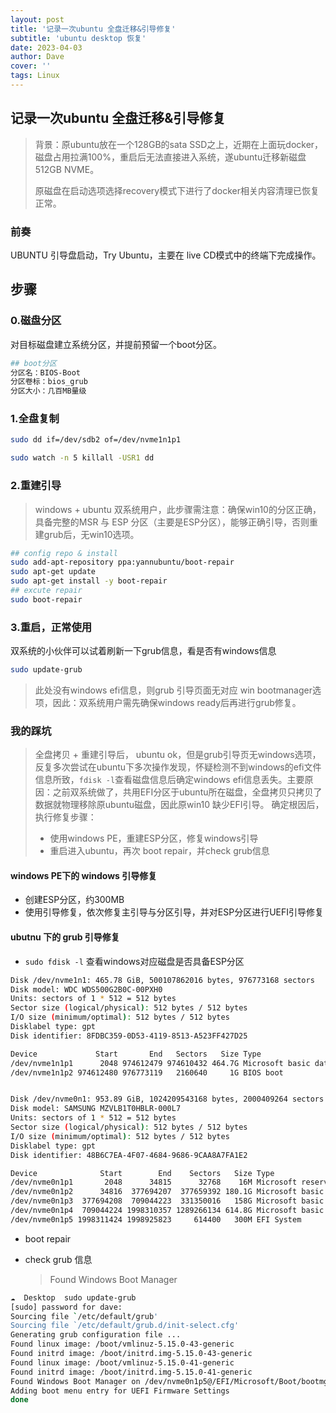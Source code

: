 ```yaml
---
layout: post
title: '记录一次ubuntu 全盘迁移&引导修复'
subtitle: 'ubuntu desktop 恢复'
date: 2023-04-03
author: Dave
cover: ''
tags: Linux
---
```


## 记录一次ubuntu 全盘迁移&引导修复

> 背景：原ubuntu放在一个128GB的sata SSD之上，近期在上面玩docker，磁盘占用拉满100%，重启后无法直接进入系统，遂ubuntu迁移新磁盘512GB NVME。
>
> 原磁盘在启动选项选择recovery模式下进行了docker相关内容清理已恢复正常。

### 前奏

UBUNTU 引导盘启动，Try Ubuntu，主要在 live CD模式中的终端下完成操作。

## 步骤

### 0.磁盘分区

对目标磁盘建立系统分区，并提前预留一个boot分区。

```bash
## boot分区
分区名：BIOS-Boot
分区卷标：bios_grub
分区大小：几百MB量级
```

### 1.全盘复制

```bash
sudo dd if=/dev/sdb2 of=/dev/nvme1n1p1
```

```bash
sudo watch -n 5 killall -USR1 dd
```

### 2.重建引导

> windows + ubuntu 双系统用户，此步骤需注意：确保win10的分区正确，具备完整的MSR 与 ESP 分区（主要是ESP分区），能够正确引导，否则重建grub后，无win10选项。

```bash
## config repo & install
sudo add-apt-repository ppa:yannubuntu/boot-repair
sudo apt-get update
sudo apt-get install -y boot-repair
## excute repair 
sudo boot-repair
```

### 3.重启，正常使用

双系统的小伙伴可以试着刷新一下grub信息，看是否有windows信息

```bash
sudo update-grub
```

> 此处没有windows efi信息，则grub 引导页面无对应 win bootmanager选项，因此：双系统用户需先确保windows ready后再进行grub修复。




### 我的踩坑

> 全盘拷贝 + 重建引导后， ubuntu ok，但是grub引导页无windows选项，反复多次尝试在ubuntu下多次操作发现，怀疑检测不到windows的efi文件信息所致，`fdisk -l`查看磁盘信息后确定windows efi信息丢失。主要原因：之前双系统做了，共用EFI分区于ubuntu所在磁盘，全盘拷贝只拷贝了数据就物理移除原ubuntu磁盘，因此原win10 缺少EFI引导。
> 确定根因后，执行修复步骤：
>
> - 使用windows PE，重建ESP分区，修复windows引导
> - 重启进入ubuntu，再次 boot repair，并check grub信息

#### windows PE下的 windows 引导修复

- 创建ESP分区，约300MB
- 使用引导修复，依次修复主引导与分区引导，并对ESP分区进行UEFI引导修复

#### ubutnu 下的 grub 引导修复

- `sudo fdisk -l` 查看windows对应磁盘是否具备ESP分区

```bash
Disk /dev/nvme1n1: 465.78 GiB, 500107862016 bytes, 976773168 sectors
Disk model: WDC WDS500G2B0C-00PXH0                  
Units: sectors of 1 * 512 = 512 bytes
Sector size (logical/physical): 512 bytes / 512 bytes
I/O size (minimum/optimal): 512 bytes / 512 bytes
Disklabel type: gpt
Disk identifier: 8FDBC359-0D53-4119-8513-A523FF427D25

Device             Start       End   Sectors   Size Type
/dev/nvme1n1p1      2048 974612479 974610432 464.7G Microsoft basic data
/dev/nvme1n1p2 974612480 976773119   2160640     1G BIOS boot


Disk /dev/nvme0n1: 953.89 GiB, 1024209543168 bytes, 2000409264 sectors
Disk model: SAMSUNG MZVLB1T0HBLR-000L7              
Units: sectors of 1 * 512 = 512 bytes
Sector size (logical/physical): 512 bytes / 512 bytes
I/O size (minimum/optimal): 512 bytes / 512 bytes
Disklabel type: gpt
Disk identifier: 48B6C7EA-4F07-4684-9686-9CAA8A7FA1E2

Device              Start        End    Sectors   Size Type
/dev/nvme0n1p1       2048      34815      32768    16M Microsoft reserved
/dev/nvme0n1p2      34816  377694207  377659392 180.1G Microsoft basic data
/dev/nvme0n1p3  377694208  709044223  331350016   158G Microsoft basic data
/dev/nvme0n1p4  709044224 1998310357 1289266134 614.8G Microsoft basic data
/dev/nvme0n1p5 1998311424 1998925823     614400   300M EFI System
```

- boot repair 

- check grub 信息

  > Found Windows Boot Manager

```bash
☁  Desktop  sudo update-grub
[sudo] password for dave: 
Sourcing file `/etc/default/grub'
Sourcing file `/etc/default/grub.d/init-select.cfg'
Generating grub configuration file ...
Found linux image: /boot/vmlinuz-5.15.0-43-generic
Found initrd image: /boot/initrd.img-5.15.0-43-generic
Found linux image: /boot/vmlinuz-5.15.0-41-generic
Found initrd image: /boot/initrd.img-5.15.0-41-generic
Found Windows Boot Manager on /dev/nvme0n1p5@/EFI/Microsoft/Boot/bootmgfw.efi
Adding boot menu entry for UEFI Firmware Settings
done
```
